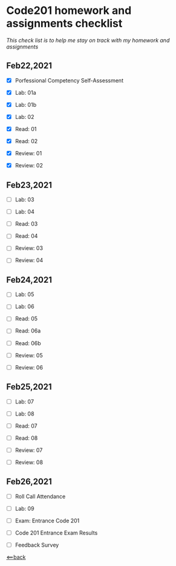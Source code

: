 # **Code201 homework and assignments checklist**
*This check list is to help me stay on track with my homework and assignments*

## **Feb22,2021**

- [X] Porfessional Competency Self-Assessment
- [X] Lab: 01a
- [X] Lab: 01b
- [X] Lab: 02
- [X] Read: 01
- [X] Read: 02
- [X] Review: 01
- [X] Review: 02


## **Feb23,2021**

- [ ] Lab: 03
- [ ] Lab: 04
- [ ] Read: 03
- [ ] Read: 04
- [ ] Review: 03
- [ ] Review: 04


## **Feb24,2021**

- [ ] Lab: 05
- [ ] Lab: 06
- [ ] Read: 05
- [ ] Read: 06a
- [ ] Read: 06b
- [ ] Review: 05
- [ ] Review: 06


## **Feb25,2021**

- [ ] Lab: 07
- [ ] Lab: 08
- [ ] Read: 07
- [ ] Read: 08
- [ ] Review: 07
- [ ] Review: 08


## **Feb26,2021**

- [ ] Roll Call Attendance
- [ ] Lab: 09
- [ ] Exam: Entrance Code 201
- [ ] Code 201 Entrance Exam Results
- [ ] Feedback Survey




[<==back](README.md)
